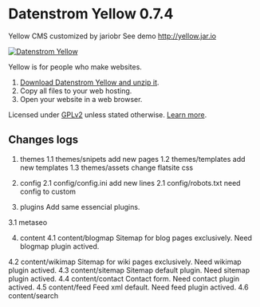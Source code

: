 Datenstrom Yellow 0.7.4
=======================
Yellow CMS customized by jariobr
See demo http://yellow.jar.io 

[![Datenstrom Yellow](https://raw.githubusercontent.com/datenstrom/yellow-developers/master/media/images/datenstrom-yellow-en.jpg)](https://datenstrom.se/yellow/)

Yellow is for people who make websites.

1. [Download Datenstrom Yellow and unzip it](https://github.com/jariobr/yellow/archive/master.zip).
2. Copy all files to your web hosting.
3. Open your website in a web browser.

Licensed under [GPLv2](https://github.com/datenstrom/yellow/blob/master/LICENSE.md) unless stated otherwise. [Learn more](https://developers.datenstrom.se/help/).

## Changes logs

1. themes
1.1 themes/snipets add new pages
1.2 themes/templates add new templates
1.3 themes/assets change flatsite css

2. config
2.1 config/config.ini add new lines
2.1 config/robots.txt need config to custom

3. plugins
Add same essencial plugins.
 
3.1 metaseo


4. content
4.1 content/blogmap 
Sitemap for blog pages exclusively. Need blogmap plugin actived.

4.2 content/wikimap
Sitemap for wiki pages exclusively. Need wikimap plugin actived.
4.3 content/sitemap
Sitemap default plugin. Need sitemap plugin actived.
4.4 content/contact
Contact form. Need contact plugin actived.
4.5 content/feed
Feed xml default. Need feed plugin actived.
4.6 content/search



